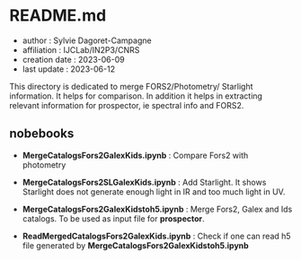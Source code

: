 # README.md

- author : Sylvie Dagoret-Campagne
- affiliation : IJCLab/IN2P3/CNRS
- creation date : 2023-06-09
- last update : 2023-06-12


This directory is dedicated to merge FORS2/Photometry/ Starlight information.
It helps for comparison.
In addition it helps in extracting relevant information for prospector, ie spectral info and FORS2.


## nobebooks


- **MergeCatalogsFors2GalexKids.ipynb** : Compare Fors2 with photometry   

- **MergeCatalogsFors2SLGalexKids.ipynb** : Add Starlight. It shows Starlight does not generate enough light in IR and too much light in UV.

   
- **MergeCatalogsFors2GalexKidstoh5.ipynb** : Merge Fors2, Galex and Ids catalogs. To be used as input file for **prospector**.

- **ReadMergedCatalogsFors2GalexKids.ipynb** : Check if one can read h5 file generated by **MergeCatalogsFors2GalexKidstoh5.ipynb**



